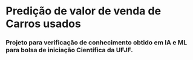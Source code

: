 <H1>Predição de valor de venda de Carros usados</H1>
<H3>Projeto para verificação de conhecimento obtido em IA e ML para bolsa de iniciação Científica da UFJF.</H3>